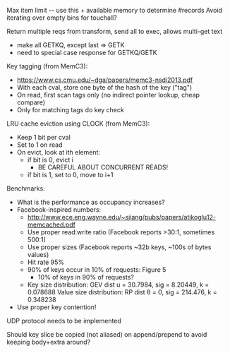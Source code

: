 Max item limit -- use this + available memory to determine #records
Avoid iterating over empty bins for touchall?

Return multiple reqs from transform, send all to exec, allows multi-get text
  - make all GETKQ, except last => GETK
  - need to special case response for GETKQ/GETK

Key tagging (from MemC3):
  - https://www.cs.cmu.edu/~dga/papers/memc3-nsdi2013.pdf
  - With each cval, store one byte of the hash of the key ("tag")
  - On read, first scan tags only (no indirect pointer lookup, cheap compare)
  - Only for matching tags do key check

LRU cache eviction using CLOCK (from MemC3):
  - Keep 1 bit per cval
  - Set to 1 on read
  - On evict, look at ith element:
     - if bit is 0, evict i
       - BE CAREFUL ABOUT CONCURRENT READS!
     - if bit is 1, set to 0, move to i+1

Benchmarks:
  - What is the performance as occupancy increases?
  - Facebook-inspired numbers:
    - http://www.ece.eng.wayne.edu/~sjiang/pubs/papers/atikoglu12-memcached.pdf
    - Use proper read:write ratio (Facebook reports >30:1, sometimes 500:1)
    - Use proper sizes (Facebook reports ~32b keys, ~100s of bytes values)
    - Hit rate 95%
    - 90% of keys occur in 10% of requests: Figure 5
      - 10% of keys in 90% of requests?
    - Key size distribution: GEV dist u = 30.7984, sig = 8.20449, k = 0.078688
      Value size distribution: RP dist θ = 0, sig = 214.476, k = 0.348238
  - Use proper key contention!

UDP protocol needs to be implemented

Should key slice be copied (not aliased) on append/prepend to avoid keeping
body+extra around?
